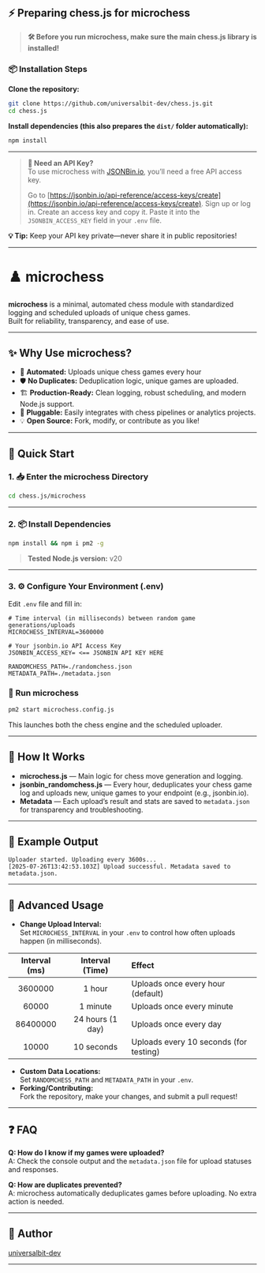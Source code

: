 ## ⚡️ Preparing chess.js for microchess

> **🛠️ Before you run microchess, make sure the main chess.js library is installed!**

### 📦 Installation Steps

**Clone the repository:**
   ```bash
   git clone https://github.com/universalbit-dev/chess.js.git
   cd chess.js
   ```

**Install dependencies (this also prepares the `dist/` folder automatically):**
   ```bash
   npm install
   ```
---

> **🔑 Need an API Key?**  
> To use microchess with [JSONBin.io](https://jsonbin.io/), you’ll need a free API access key.
>
> Go to [https://jsonbin.io/api-reference/access-keys/create](https://jsonbin.io/api-reference/access-keys/create).
> Sign up or log in.
> Create an access key and copy it.
> Paste it into the `JSONBIN_ACCESS_KEY` field in your `.env` file.

**💡 Tip:** Keep your API key private—never share it in public repositories!

---
# ♟️ microchess

**microchess** is a minimal, automated chess module with standardized logging and scheduled uploads of unique chess games.  
Built for reliability, transparency, and ease of use.

---

## ✨ Why Use microchess?

- 🤖 **Automated:** Uploads unique chess games every hour
- 🛡️ **No Duplicates:** Deduplication logic, unique games are uploaded.
- 🏗️ **Production-Ready:** Clean logging, robust scheduling, and modern Node.js support.
- 🔌 **Pluggable:** Easily integrates with chess pipelines or analytics projects.
- 💡 **Open Source:** Fork, modify, or contribute as you like!

---

## 🚀 Quick Start

### 1. 📥 Enter the microchess Directory

```bash
cd chess.js/microchess
```

---

### 2. 📦 Install Dependencies

```bash
npm install && npm i pm2 -g
```
> **Tested Node.js version:** v20  

---

### 3. ⚙️ Configure Your Environment (.env)


Edit `.env` file and fill in:
```env
# Time interval (in milliseconds) between random game generations/uploads
MICROCHESS_INTERVAL=3600000

# Your jsonbin.io API Access Key
JSONBIN_ACCESS_KEY= <== JSONBIN API KEY HERE

RANDOMCHESS_PATH=./randomchess.json
METADATA_PATH=./metadata.json
```


###  🏁 Run microchess

```bash
pm2 start microchess.config.js
```
This launches both the chess engine and the scheduled uploader.

---

## 🧠 How It Works

- **microchess.js** — Main logic for chess move generation and logging.
- **jsonbin_randomchess.js** — Every hour, deduplicates your chess game log and uploads new, unique games to your endpoint (e.g., jsonbin.io).
- **Metadata** — Each upload’s result and stats are saved to `metadata.json` for transparency and troubleshooting.

---

## 📝 Example Output

```
Uploader started. Uploading every 3600s...
[2025-07-26T13:42:53.103Z] Upload successful. Metadata saved to metadata.json.
```

---

## 🔧 Advanced Usage

- **Change Upload Interval:**  
  Set `MICROCHESS_INTERVAL` in your `.env` to control how often uploads happen (in milliseconds).
  
| Interval (ms) | Interval (Time)  | Effect                                   |
|:-------------:|:----------------:|:-----------------------------------------|
| 3600000       | 1 hour           | Uploads once every hour (default)        |
| 60000         | 1 minute         | Uploads once every minute                |
| 86400000      | 24 hours (1 day) | Uploads once every day                   |
| 10000         | 10 seconds       | Uploads every 10 seconds (for testing)   |

- **Custom Data Locations:**  
  Set `RANDOMCHESS_PATH` and `METADATA_PATH` in your `.env`.
- **Forking/Contributing:**  
  Fork the repository, make your changes, and submit a pull request!

---

## ❓ FAQ

**Q: How do I know if my games were uploaded?**  
A: Check the console output and the `metadata.json` file for upload statuses and responses.

**Q: How are duplicates prevented?**  
A: microchess automatically deduplicates games before uploading. No extra action is needed.

---

## 👤 Author

[universalbit-dev](https://github.com/universalbit-dev)

---
